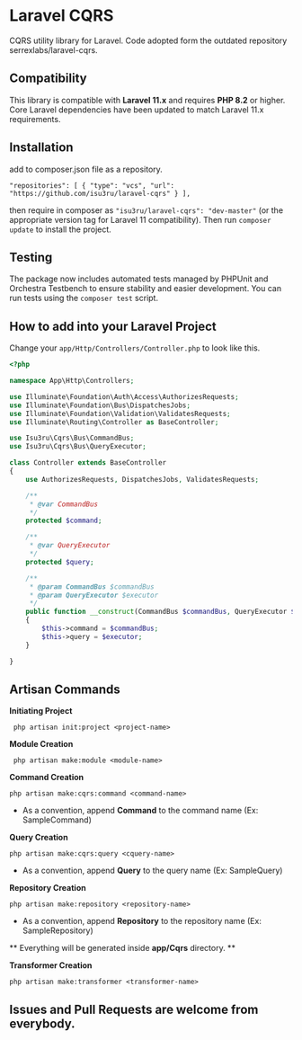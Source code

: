 # Laravel CQRS

CQRS utility library for Laravel. Code adopted form the outdated repository serrexlabs/laravel-cqrs.

## Compatibility

This library is compatible with **Laravel 11.x** and requires **PHP 8.2** or higher.
Core Laravel dependencies have been updated to match Laravel 11.x requirements.

## Installation

add to composer.json file as a repository.

``
    "repositories": [
        {
            "type": "vcs",
            "url": "https://github.com/isu3ru/laravel-cqrs"
        }
    ],
``

then require in composer as ``"isu3ru/laravel-cqrs": "dev-master"`` (or the appropriate version tag for Laravel 11 compatibility). Then run ``composer update`` to install the project.

## Testing

The package now includes automated tests managed by PHPUnit and Orchestra Testbench to ensure stability and easier development. You can run tests using the `composer test` script.

## How to add into your Laravel Project

Change your ``app/Http/Controllers/Controller.php`` to look like this.

```php
<?php

namespace App\Http\Controllers;

use Illuminate\Foundation\Auth\Access\AuthorizesRequests;
use Illuminate\Foundation\Bus\DispatchesJobs;
use Illuminate\Foundation\Validation\ValidatesRequests;
use Illuminate\Routing\Controller as BaseController;

use Isu3ru\Cqrs\Bus\CommandBus;
use Isu3ru\Cqrs\Bus\QueryExecutor;

class Controller extends BaseController
{
    use AuthorizesRequests, DispatchesJobs, ValidatesRequests;

    /**
     * @var CommandBus
     */
    protected $command;

    /**
     * @var QueryExecutor
     */
    protected $query;

    /**
     * @param CommandBus $commandBus
     * @param QueryExecutor $executor
     */
    public function __construct(CommandBus $commandBus, QueryExecutor $executor)
    {
        $this->command = $commandBus;
        $this->query = $executor;
    }

}
```

## Artisan Commands

**Initiating Project**

`` php artisan init:project <project-name>``

**Module Creation**

 `` php artisan make:module <module-name>``

 **Command Creation**
 
 `` php artisan make:cqrs:command <command-name> ``
 
 * As a convention, append **Command** to the command name (Ex: SampleCommand)
  
**Query Creation**

`` php artisan make:cqrs:query <cquery-name> ``

* As a convention, append **Query** to the query name (Ex: SampleQuery)

**Repository Creation**

`` php artisan make:repository <repository-name> ``

* As a convention, append **Repository** to the repository name (Ex: SampleRepository)

** Everything will be generated inside **app/Cqrs** directory. **

**Transformer Creation**

`` php artisan make:transformer <transformer-name> ``


## Issues and Pull Requests are welcome from everybody.


